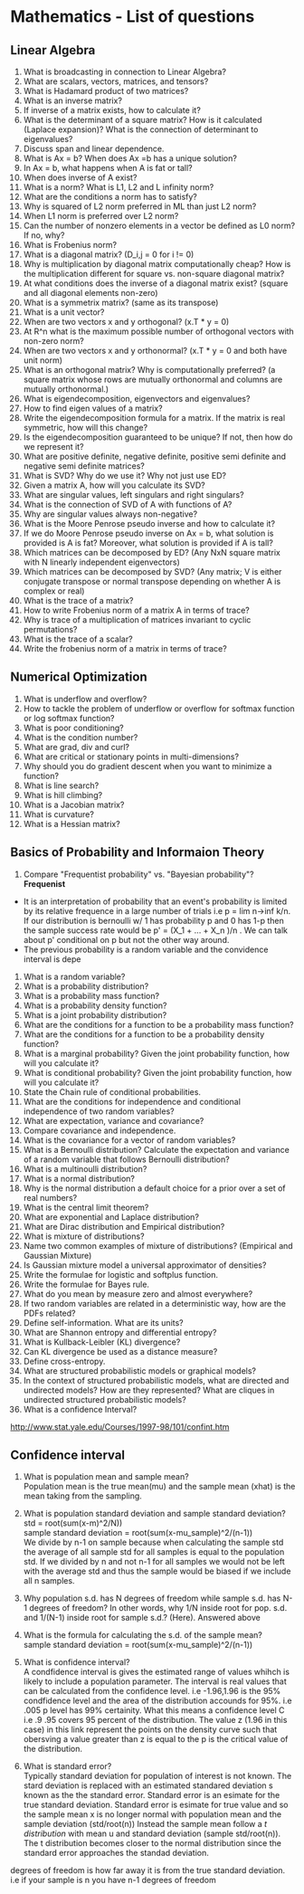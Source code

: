 # Mathematics - List of questions

## Linear Algebra
1. What is broadcasting in connection to Linear Algebra?
1. What are scalars, vectors, matrices, and tensors?
1. What is Hadamard product of two matrices?
1. What is an inverse matrix?
1. If inverse of a matrix exists, how to calculate it?
1. What is the determinant of a square matrix? How is it calculated (Laplace expansion)? What is the connection of determinant to eigenvalues?
1. Discuss span and linear dependence.
1. What is Ax = b? When does Ax =b has a unique solution? 
1. In Ax = b, what happens when A is fat or tall?
1. When does inverse of A exist?
1. What is a norm? What is L1, L2 and L infinity norm?
1. What are the conditions a norm has to satisfy?
1. Why is squared of L2 norm preferred in ML than just L2 norm?
1. When L1 norm is preferred over L2 norm?
1. Can the number of nonzero elements in a vector be defined as L0 norm? If no, why?
1. What is Frobenius norm?
1. What is a diagonal matrix? (D_i,j = 0 for i != 0)
1. Why is multiplication by diagonal matrix computationally cheap? How is the multiplication different for square vs. non-square diagonal matrix?
1. At what conditions does the inverse of a diagonal matrix exist? (square and all diagonal elements non-zero)
1. What is a symmetrix matrix? (same as its transpose)
1. What is a unit vector?
1. When are two vectors x and y orthogonal? (x.T * y = 0)
1. At R^n what is the maximum possible number of orthogonal vectors with non-zero norm?
1. When are two vectors x and y orthonormal? (x.T * y = 0 and both have unit norm)
1. What is an orthogonal matrix? Why is computationally preferred? (a square matrix whose rows are mutually orthonormal and columns are mutually orthonormal.)
1. What is eigendecomposition, eigenvectors and eigenvalues?
1. How to find eigen values of a matrix?
1. Write the eigendecomposition formula for a matrix. If the matrix is real symmetric, how will this change?
1. Is the eigendecomposition guaranteed to be unique? If not, then how do we represent it?
1. What are positive definite, negative definite, positive semi definite and negative semi definite matrices?
1. What is SVD? Why do we use it? Why not just use ED?
1. Given a matrix A, how will you calculate its SVD?
1. What are singular values, left singulars and right singulars?
1. What is the connection of SVD of A with functions of A?
1. Why are singular values always non-negative?
1. What is the Moore Penrose pseudo inverse and how to calculate it?
1. If we do Moore Penrose pseudo inverse on Ax = b, what solution is provided is A is fat? Moreover, what solution is provided if A is tall?
1. Which matrices can be decomposed by ED? (Any NxN square matrix with N linearly independent eigenvectors)
1. Which matrices can be decomposed by SVD? (Any matrix; V is either conjugate transpose or normal transpose depending on whether A is complex or real)
1. What is the trace of a matrix?
1. How to write Frobenius norm of a matrix A in terms of trace?
1. Why is trace of a multiplication of matrices invariant to cyclic permutations?
1. What is the trace of a scalar?
1. Write the frobenius norm of a matrix in terms of trace?

## Numerical Optimization
1. What is underflow and overflow? 
1. How to tackle the problem of underflow or overflow for softmax function or log softmax function? 
1. What is poor conditioning? 
1. What is the condition number? 
1. What are grad, div and curl?
1. What are critical or stationary points in multi-dimensions?
1. Why should you do gradient descent when you want to minimize a function?
1. What is line search?
1. What is hill climbing?
1. What is a Jacobian matrix?
1. What is curvature?
1. What is a Hessian matrix?

## Basics of Probability and Informaion Theory
1. Compare "Frequentist probability" vs. "Bayesian probability"?
  **Frequenist**
  - It is an interpretation of probability that an event's probability is limited by its relative frequence in a large number of trials i.e p = lim n->inf k/n. If our distribution is bernoulli w/ 1 has probability p and 0 has 1-p then the sample success rate would be p' = (X_1 + ... + X_n )/n . We can talk about p' conditional on p but not the other way around.
  - The previous probability is a random variable and the convidence interval is depe
1. What is a random variable?
1. What is a probability distribution?
1. What is a probability mass function?
1. What is a probability density function?
1. What is a joint probability distribution?
1. What are the conditions for a function to be a probability mass function?
1. What are the conditions for a function to be a probability density function?
1. What is a marginal probability? Given the joint probability function, how will you calculate it?
1. What is conditional probability? Given the joint probability function, how will you calculate it?
1. State the Chain rule of conditional probabilities.
1. What are the conditions for independence and conditional independence of two random variables?
1. What are expectation, variance and covariance?
1. Compare covariance and independence.
1. What is the covariance for a vector of random variables?
1. What is a Bernoulli distribution? Calculate the expectation and variance of a random variable that follows Bernoulli distribution?
1. What is a multinoulli distribution?
1. What is a normal distribution?
1. Why is the normal distribution a default choice for a prior over a set of real numbers?
1. What is the central limit theorem?
1. What are exponential and Laplace distribution?
1. What are Dirac distribution and Empirical distribution?
1. What is mixture of distributions?
1. Name two common examples of mixture of distributions? (Empirical and Gaussian Mixture)
1. Is Gaussian mixture model a universal approximator of densities?
1. Write the formulae for logistic and softplus function.
1. Write the formulae for Bayes rule.
1. What do you mean by measure zero and almost everywhere?
1. If two random variables are related in a deterministic way, how are the PDFs related?
1. Define self-information. What are its units?
1. What are Shannon entropy and differential entropy?
1. What is Kullback-Leibler (KL) divergence?
1. Can KL divergence be used as a distance measure?
1. Define cross-entropy.
1. What are structured probabilistic models or graphical models?
1. In the context of structured probabilistic models, what are directed and undirected models? How are they represented?
What are cliques in undirected structured probabilistic models?
1. What is a confidence Interval?
    
  
  http://www.stat.yale.edu/Courses/1997-98/101/confint.htm

## Confidence interval
1. What is population mean and sample mean?  
  Population mean is the true mean(mu) and the sample mean (xhat) is the mean taking from the sampling.
1. What is population standard deviation and sample standard deviation?  
std = root(sum(x-m)^2/N))  
sample standard deviation =  root(sum(x-mu_sample)^2/(n-1))  
We divide by n-1 on sample because when calculating the sample std the average of all sample std for all samples is equal to the population std. If we divided by n and not n-1 for all samples we would not be left with the average std and thus the sample would be biased if we include all n samples.

1. Why population s.d. has N degrees of freedom while sample s.d. has N-1 degrees of freedom? In other words, why 1/N inside root for pop. s.d. and 1/(N-1) inside root for sample s.d.? (Here). 
Answered above

1. What is the formula for calculating the s.d. of the sample mean?  
sample standard deviation =  root(sum(x-mu_sample)^2/(n-1))

1. What is confidence interval?  
A condfidence interval is gives the estimated range of values whihch is likely to include a population parameter. The interval is real values that can be calculated from the confidence level. i.e -1.96,1.96 is the 95% condfidence level and the area of the distribution accounds for 95%. i.e .005 p level has 99% certainity. What this means a confidence level C i.e .9 .95 covers 95 percent of the distribution. The value z (1.96 in this case) in this link represent the points on the density curve such that obersving a value greater than z is equal to the p is the critical value of the distribution.

1. What is standard error?  
Typically standard deviation for population of interest is not known. The stard deviation is replaced with an estimated standared deviation s known as the the standard error. Standard error is an esimate for the true standard deviation. Standard error is esimate for true value and so the sample mean x is no longer normal with population mean and the sample deviation (std/root(n)) Instead the sample mean follow a _t distribution_ with mean u and standard deviation (sample std/root(n)). The t distribution becomes closer to the normal distribution since the standard error approaches the standad deviation.

degrees of freedom is how far away it is from the true standard deviation. i.e if your sample is n you have n-1 degrees of freedom

